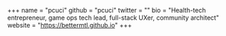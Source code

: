 +++
name = "pcuci"
github = "pcuci"
twitter = ""
bio = "Health-tech entrepreneur, game ops tech lead, full-stack UXer, community architect"
website = "https://bettermtl.github.io"
+++
